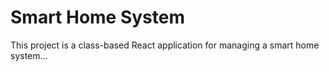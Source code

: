 # Smart Home System

This project is a class-based React application for managing a smart home system...